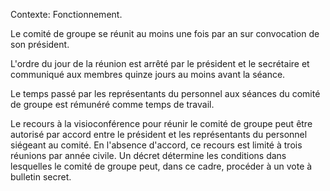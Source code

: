 Contexte: Fonctionnement.

Le comité de groupe se réunit au moins une fois par an sur convocation de son président.

L'ordre du jour de la réunion est arrêté par le président et le secrétaire et communiqué aux membres quinze jours au moins avant la séance.

Le temps passé par les représentants du personnel aux séances du comité de groupe est rémunéré comme temps de travail.

Le recours à la visioconférence pour réunir le comité de groupe peut être autorisé par accord entre le président et les représentants du personnel siégeant au comité. En l'absence d'accord, ce recours est limité à trois réunions par année civile. Un décret détermine les conditions dans lesquelles le comité de groupe peut, dans ce cadre, procéder à un vote à bulletin secret.